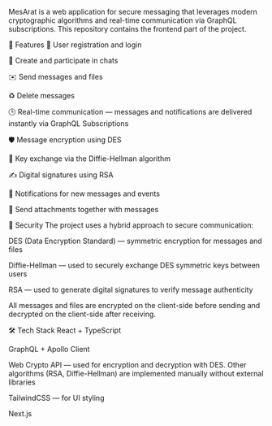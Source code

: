 MesArat is a web application for secure messaging that leverages modern cryptographic algorithms and real-time communication via GraphQL subscriptions. This repository contains the frontend part of the project.

🚀 Features
🔑 User registration and login

💬 Create and participate in chats

✉️ Send messages and files

♻️ Delete messages

🕒 Real-time communication — messages and notifications are delivered instantly via GraphQL Subscriptions

🛡️ Message encryption using DES

🤝 Key exchange via the Diffie-Hellman algorithm

✍️ Digital signatures using RSA

🔔 Notifications for new messages and events

📁 Send attachments together with messages

🔐 Security
The project uses a hybrid approach to secure communication:

DES (Data Encryption Standard) — symmetric encryption for messages and files

Diffie-Hellman — used to securely exchange DES symmetric keys between users

RSA — used to generate digital signatures to verify message authenticity

All messages and files are encrypted on the client-side before sending and decrypted on the client-side after receiving.

🛠️ Tech Stack
React + TypeScript

GraphQL + Apollo Client

Web Crypto API — used for encryption and decryption with DES.
Other algorithms (RSA, Diffie-Hellman) are implemented manually without external libraries

TailwindCSS — for UI styling

Next.js
